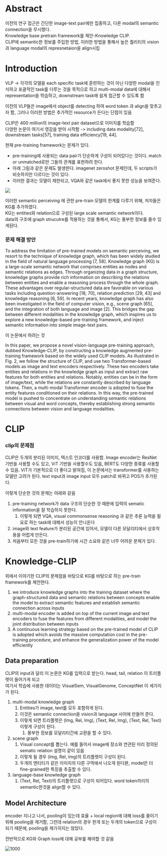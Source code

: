 # Abstract

이전의 연구 접근은 간단한 image-text pair에만 집중하고, 다른 modal의 semantic connection을 무시했다.    
Knowledge base pretrain framework를 제안-Knowledge CLIP.    
CLIP에 semantic한 정보를 주입한 방법, 이러한 방법을 통해서 높은 퀄리티의 vision 과 language modal의 represnetaion을 align시킴    

# Introduction

VLP -> 각각의 모델을 each specific task에 훈련하는 것이 아닌 다양한 modal을 인식하고 포괄적인 task를 다루는 것을 목적으로 하고 multi-modal data에 대해서 representation을 학습하고, downstream task에 쉽게 접근할 수 있도록 함       

이전의 VLP들은 image에서 object를 detecting 하여 word token 과 align을 맞추고자 함, 그러나 이러한 방법은 추가적인 resource가 든다는 단점이 있음    

CLIP은 400 million의 image-text pair dataset으로 이미지를 학습함    
다양한 논문이 여기서 영감을 받아 시작함 -> including data modality[72], downstream tasks[57], training data efficiency[19, 44].   

현재 pre-training framework는 문제가 있다.
- pre-training에  사용되는 data pair가 단순하게 구성이 되어있다는 것이다. match or unmatched로만 그들의 관계를 표현하려 한다.
- 아래 그림과 같은 문제도 발생한다. imagenet zeroshot 문제인데, 두 scripts가 비슷하지만 다르다는 것이 있다. 
- 이러한 결과는 모델이 제한되고, VQA와 같은 task에서 좋지 못한 성능을 보여준다.

![](https://i.imgur.com/qRGa3tt.png)

이러한 semantic perceiving 에 관한 pre-train 모델의 한계를 다루기 위해, 저자들은 KG를 추가하였다.     
KG는 entities와 relation으로 구성된 large scale semantic network이다.    
data의 구조에 graph strucutre를 적용하는 것을 통해서, KG는 풍부한 정보를 줄수 있게된다.    


### 문제 해결 방안

To address the limitation of pre-trained models on semantic perceiving, we resort to the technique of knowledge graph, which has been widely studied in the field of natural language processing [7, 58]. Knowledge graph (KG) is a large-scale semantic network that comprises entities as nodes and semantic relations as edges. Through organizing data in a graph structure, knowledge graphs provide rich information on describing the relations between entities and enable a reasoning process through the whole graph. These advantages over regular-structured data are favorable on various tasks including question-answering [18, 70], relation prediction [29, 43] and knowledge reasoning [6, 59]. In recent years, knowledge graph has also been investigated in the field of computer vision, e.g., scene graph [65], and the integration of both language and image [2]. This bridges the gap between different modalities in the knowledge graph, which inspires us to explore a new knowledge-based pre-training framework, and inject semantic information into simple image-text pairs.    


이 논문에서 하려는 것 

In this paper, we propose a novel vision-language pre-training approach, dubbed Knowledge-CLIP, by constructing a knowledge augmented pre-training framework based on the widely used CLIP models. As illustrated in Fig. 2, we follow the structure of CLIP, and use two Transformer-based models as image and text encoders respectively. These two encoders take entities and relations in the knowledge graph as input and extract raw features for both entities and relations. Notably, entities can be in the form of image/text, while the relations are constantly described by language tokens. Then, a multi-modal Transformer encoder is adopted to fuse the entity features conditioned on their relations. In this way, the pre-trained model is pushed to concentrate on understanding semantic relations between visual and word concepts, thereby establishing strong semantic connections between vision and language modalities.


# CLIP

### clip의 문제점

CLIP은 두개의 분리된 이미지, 텍스트 인코더를 사용함. Image encoder는 ResNet 기반을 사용할 수도 있고, ViT 기반을 사용할수도 있음, BERT도 다양한 종류를 사용할 수 있음. ViT가 기본적으로 더 좋다고 밝혀짐, 이 논문에서는 transformer를 사용하는 모델만 고려가 된다. text input과 image input 모두 patch로 바뀌고 POS가 추가된다. 

이렇게 단순한 것의 문제는 아래와 같음
1. pre-training network가 data 구조의 단순한 것 때문에 입력의 sematic information을 잘 학습하지 못한다.
	1. 이렇게 되면 VQA, visual commonsense reasoning 과 같은 추론 능력을 필요로 하는 task에 대해서 성능이 안나온다
2. image와 text feature가 분리된 공간에 있어서, 모델이 다른 모달리티에서 상호작용을 어렵게 만든다.
3. 처음부터 모든 것을 pre-train하기에 시간 소요와 같은 너무 어려운 문제가 있다. 

# Knowledge-CLIP

위에서 이야기한 CLIP의 문제점을 바탕으로 KG를 바탕으로 하는 pre-train framework를 제안한다. 
1. we introduce knowledge graphs into the training dataset where the graph-structured data and semantic relations between concepts enable the model to extract semantic features and establish semantic connection across inputs
2. multi-modal encoder is added on top of the current image and text encoders to fuse the features from different modalities, and model the joint distribution between inputs
3. A continuous learning strategy based on the pre-trained model of CLIP is adopted which avoids the massive computation cost in the pre-training procedure, and enhance the generalization power of the model efficiently

## Data preparation

CLIP의 input과 달리 이 논문은 KG를 입력으로 받는다. head, tail, relation 이 트리플렛이 들어가게 되고    
여기서 학습에 사용한 데이터는 VisualSem, VisualGenome, ConceptNet 이 세가지가 된다. 

1. multi-modal knowledge graph
	1. Entities가 image, text를 모두 포함하게 된다. 
	2. 이것은 semantic connection을 vision과 language 사이에 만들어 준다. 
	3. 이렇게 되면 트리플렛은 (Img, Rel, Img), (Text, Rel, Img), (Text, Rel, Text) 이렇게 구성이 된다. 
		1. 풍부한 정보를 모달리티간에 교환을 할 수 있다.
2. scene graph
	1. Visual concept를 뽑는다. 예를 들어서 image에 장소와 연관된 미리 정의된 sematic relation 설명이 같이 있음
	2. 이렇게 될 경우 (Img, Rel, Img)의 트리플렛이 구성이 된다. 
	3. 두개의 엔티티가 같은 이미지의 다른 구역에서 나오게 된다묜, model은 더 fine-grained한 특징을 추출할 수 있다.
3. language-base knowledge graph
	1. (Text, Rel, Text)의 트리플렛으로 구성이 되어있다. word token끼리의 semantic한것을 align할 수 있다. 


## Model Architecture

encoder 지나고 나서, pooling이 있는데 효율 + local region에 대해 loss를 줄이기 위해 pooling을 제거함, 그런데 relation의 경우 한개 또는 두개의 token으로 구성이 되기 때문에, pooling을 제가히지는 않았다.



전반적으로 KG와 Graph loss에 대해 공부를 해야할 것 같음

![1000](https://i.imgur.com/eukmRCR.png)
